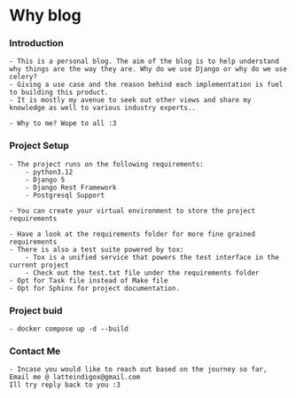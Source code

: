# Why blog

### Introduction
    - This is a personal blog. The aim of the blog is to help understand why things are the way they are. Why do we use Django or why do we use celery?
    - Giving a use case and the reason behind each implementation is fuel to building this product.
    - It is mostly my avenue to seek out other views and share my knowledge as well to various industry experts..
    
    - Why to me? Wope to all :3

### Project Setup
    - The project runs on the following requirements:
        - python3.12
        - Django 5
        - Django Rest Framework
        - Postgresql Support

    - You can create your virtual environment to store the project requirements

    - Have a look at the requirements folder for more fine grained requirements
    - There is also a test suite powered by tox:
        - Tox is a unified service that powers the test interface in the current project
        - Check out the test.txt file under the requirements folder
    - Opt for Task file instead of Make file
    - Opt for Sphinx for project documentation.

### Project buid
    - docker compose up -d --build 

### Contact Me
    - Incase you would like to reach out based on the journey so far,
    Email me @ latteindigox@gmail.com
    Ill try reply back to you :3 
